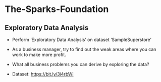 # The-Sparks-Foundation
## Exploratory Data Analysis
* Perform ‘Exploratory Data Analysis’ on dataset ‘SampleSuperstore’

* As a business manager, try to find out the weak areas where you can work to make more profit.

* What all business problems you can derive by exploring the data?

* Dataset: https://bit.ly/3i4rbWl
